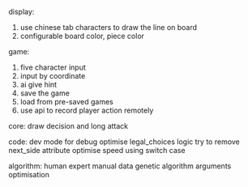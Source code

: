 

display:
1. use chinese tab characters to draw the line on board
2. configurable board color, piece color

game:
1. five character input
2. input by coordinate
3. ai give hint
4. save the game
5. load from pre-saved games
6. use api to record player action remotely

core:
draw decision and long attack

code:
dev mode for debug
optimise legal_choices logic
try to remove next_side attribute
optimise speed using switch case

algorithm:
human expert manual data
genetic algorithm arguments optimisation

